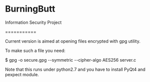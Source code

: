 BurningButt
===========

Information Security Project

===========

Current version is aimed at opening files
encrypted with gpg utility.

To make such a file you need:

$ gpg -o secure.gpg --symmetric --cipher-algo AES256 server.c

Note that this runs under python2.7 and you have to install
PyQt4 and pexpect module.
